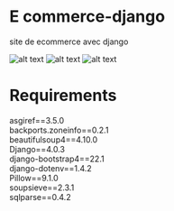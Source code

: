 # E commerce-django
site de ecommerce avec django

![alt text](https://donaldprogrammeur.com/wp-content/uploads/2022/04/ecom1.png)
![alt text](https://donaldprogrammeur.com/wp-content/uploads/2022/04/ecom2.png)
![alt text](https://donaldprogrammeur.com/wp-content/uploads/2022/04/ecom.png)


# Requirements 

asgiref==3.5.0 <br>
backports.zoneinfo==0.2.1 <br>
beautifulsoup4==4.10.0 <br>
Django==4.0.3 <br>
django-bootstrap4==22.1 <br>
django-dotenv==1.4.2 <br>
Pillow==9.1.0 <br>
soupsieve==2.3.1 <br>
sqlparse==0.4.2 <br>
